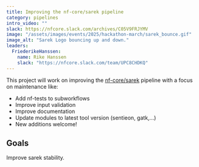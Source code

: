 ```yaml
---
title: Improving the nf-core/sarek pipeline
category: pipelines
intro_video: ""
slack: https://nfcore.slack.com/archives/C05V9FRJYMV
image: "/assets/images/events/2025/hackathon-march/sarek_bounce.gif"
image_alt: "Sarek Logo bouncing up and down."
leaders:
  FriederikeHanssen:
    name: Rike Hanssen
    slack: "https://nfcore.slack.com/team/UPC8CHDKQ"
---
```


This project will work on improving the [nf-core/sarek](https://nf-co.re/sarek/) pipeline with a focus on maintenance like:

- Add nf-tests to subworkflows
- Improve input validation
- Improve documentation
- Update modules to latest tool version (sentieon, gatk,...)
- New additions welcome!

## Goals

Improve sarek stability.
